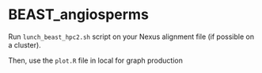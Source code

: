 # BEAST_angiosperms

Run `lunch_beast_hpc2.sh` script on your Nexus alignment file (if possible on a cluster).

Then, use the `plot.R` file in local for graph production
